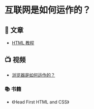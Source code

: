 # 互联网是如何运作的？
## 📄 文章 
- [HTML 教程](https://www.runoob.com/html/html-tutorial.html)

## 📺 视频
- [浏览器是如何运作的？](https://www.bilibili.com/video/BV1x54y1B7RE/)

### 📚 书籍
- 《Head First HTML and CSS》